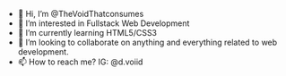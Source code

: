 - 👋 Hi, I’m @TheVoidThatconsumes
- 👀 I’m interested in Fullstack Web Development
- 🌱 I’m currently learning HTML5/CSS3
- 💞️ I’m looking to collaborate on anything and everything related to web development.
- 📫 How to reach me? IG: @d.voiid

<!---
TheVoidThatconsumes/TheVoidThatconsumes is a ✨ special ✨ repository because its `README.md` (this file) appears on your GitHub profile.
You can click the Preview link to take a look at your changes.
--->
